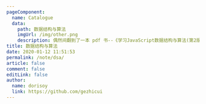 ```yaml
---
pageComponent:
  name: Catalogue
  data:
    path: 数据结构与算法
    imgUrl: /img/other.png
    description: 偶然间翻到了一本 pdf 书--《学习JavaScript数据结构与算法(第2版)》。想起来几个月之前看过，但是没做任何笔记，现在对里面的内容也都快忘了，现在准备开始重温一下这本书，并把一些习笔记记录在博客中，在学习过程中，参考了b站coderwhy老师的<a href='https://www.bilibili.com/video/BV1x7411L7Q7?p=1' target='_blank'>coderwhy的JavaScript数据结构与算法</a>
title: 数据结构与算法
date: 2020-01-12 11:51:53
permalink: /note/dsa/
article: false
comment: false
editLink: false
author:
  name: dorisoy
  link: https://github.com/gezhicui
---
```

